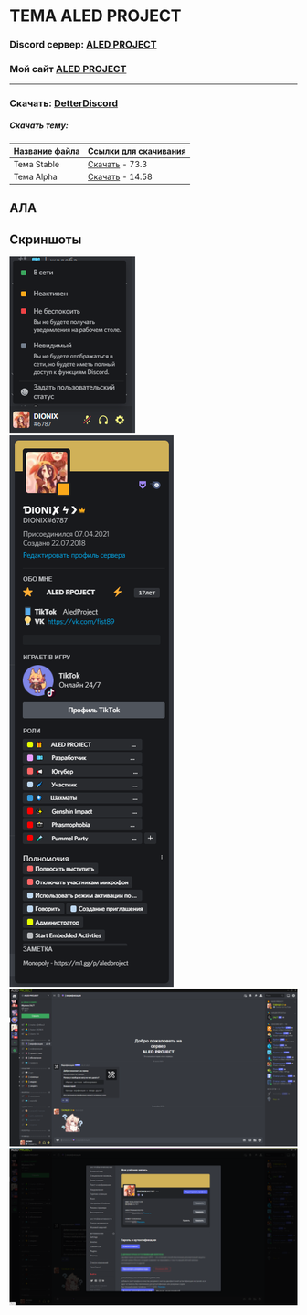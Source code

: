 # ТЕМА ALED PROJECT
### Discord сервер: [ALED PROJECT](https://discord.gg/rQHRex2)
### Мой сайт [ALED PROJECT](https://aledproject.github.io)
---

### Скачать: [DetterDiscord](https://BetterDiscord.app)
##### Скачать тему: 
Название файла | Ссылки для скачивания
------------ | -------------
Тема Stable | [Скачать](https://github.com/ALEDPROJECT/ALED-THEME/releases/download/R-Stable/aledproject-relese.theme.css) - 73.3
Тема Alpha | [Скачать](https://github.com/ALEDPROJECT/ALED-THEME/releases/download/A-14.58/aledproject-alpha.theme.css) - 14.58
АЛА
---
## Скриншоты 
![](statusmenu.png) ![](profile.png) ![](theme.png) ![](settings.png)
